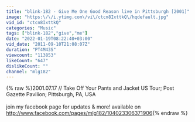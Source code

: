 ```yaml
---
title: "blink-182 - Give Me One Good Reason live in Pittsburgh [2001]"
image: "https:\/\/i.ytimg.com\/vi\/ctcn8IxttkQ\/hqdefault.jpg"
vid_id: "ctcn8IxttkQ"
categories: "Music"
tags: ["blink-182","give","me"]
date: "2022-01-19T08:22:40+03:00"
vid_date: "2011-09-10T21:08:07Z"
duration: "PT4M43S"
viewcount: "113853"
likeCount: "647"
dislikeCount: ""
channel: "mlg182"
---
```

{% raw %}2001.07.17 // Take Off Your Pants and Jacket US Tour; Post Gazette Pavilion; Pittsburgh, PA, USA<br /><br />join my facebook page for updates &amp; more! available on <a rel="nofollow" target="blank" href="http://www.facebook.com/pages/mlg182/104023306371906">http://www.facebook.com/pages/mlg182/104023306371906</a>{% endraw %}
